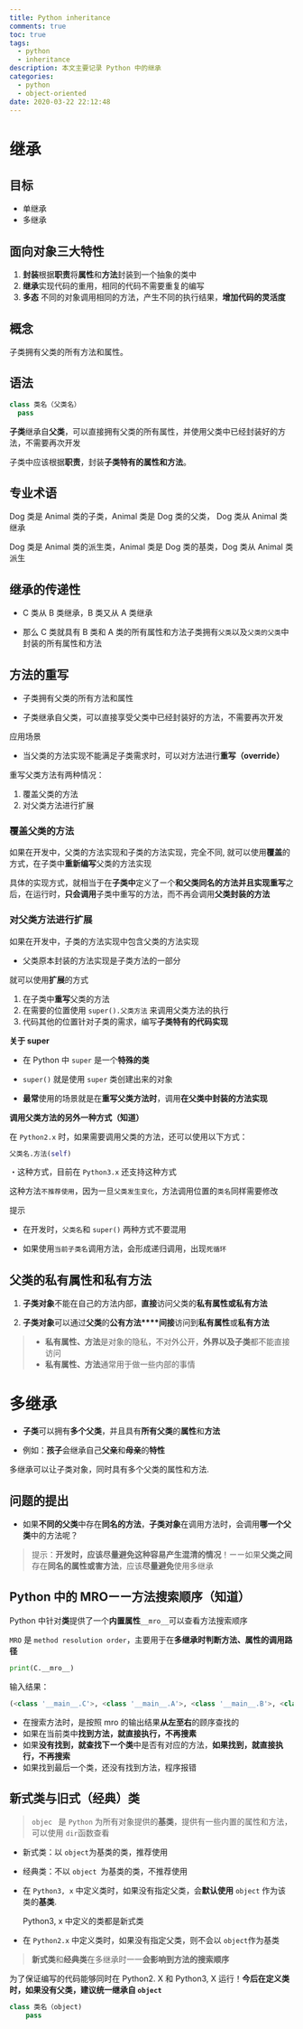 ```yaml
---
title: Python inheritance
comments: true
toc: true
tags:
  - python
  - inheritance
description: 本文主要记录 Python 中的继承
categories:
  - python
  - object-oriented
date: 2020-03-22 22:12:48
---
```


# 继承

## 目标

- 单继承
- 多继承

## 面向对象三大特性

1. **封装**根据**职责**将**属性**和**方法**封装到一个抽象的类中
2. **继承**实现代码的重用，相同的代码不需要重复的编写
3. **多态** 不同的对象调用相同的方法，产生不同的执行结果，**增加代码的灵活度**

## 概念

子类拥有父类的所有方法和属性。

## 语法

```python
class 类名（父类名）
  pass
```

**子类**继承自**父类**，可以直接拥有父类的所有属性，并使用父类中已经封装好的方法，不需要再次开发

子类中应该根据**职责**，封装**子类特有的属性和方法**。

## 专业术语

Dog 类是 Animal 类的子类，Animal 类是 Dog 类的父类， Dog 类从 Animal 类继承 

Dog 类是 Animal 类的派生类，Animal 类是 Dog 类的基类，Dog 类从 Animal 类派生

## 继承的传递性

- C 类从 B 类继承，B 类又从 A 类继承

- 那么 C 类就具有 B 类和 A 类的所有属性和方法子类拥有`父类`以及`父类的父类`中封装的所有属性和方法

## 方法的重写

- 子类拥有父类的所有方法和属性

- 子类继承自父类，可以直接享受父类中已经封装好的方法，不需要再次开发

应用场景

- 当父类的方法实现不能满足子类需求时，可以对方法进行**重写（override）**

重写父类方法有两种情况：

1. 覆盖父类的方法
2. 对父类方法进行扩展

### 覆盖父类的方法

如果在开发中，父类的方法实现和子类的方法实现，完全不同, 就可以使用**覆盖**的方式，在子类中**重新编写**父类的方法实现

具体的实现方式，就相当于在**子类中**定义了ー个**和父类同名的方法并且实现重写**之后，在运行时，**只会调用**子类中重写的方法，而不再会调用**父类封装的方法**

### 对父类方法进行扩展

如果在开发中，子类的方法实现中包含父类的方法实现

- 父类原本封装的方法实现是子类方法的一部分

就可以使用**扩展**的方式

1. 在子类中**重写**父类的方法
2. 在需要的位置使用 `super().父类方法` 来调用父类方法的执行
3. 代码其他的位置针对子类的需求，编写**子类特有的代码实现**

**关于 super**

- 在 Python 中 `super` 是一个**特殊的类**

- `super()` 就是使用 `super` 类创建出来的对象

- **最常**使用的场景就是在**重写父类方法时**，调用**在父类中封装的方法实现**

**调用父类方法的另外一种方式（知道）**

在 `Python2.x` 时，如果需要调用父类的方法，还可以使用以下方式：

```python
父类名.方法(self)
```

・这种方式，目前在 `Python3.x` 还支持这种方式

这种方法`不推荐使用`，因为一旦`父类发生变化`，方法调用位置的`类名`同样需要修改

提示

- 在开发时，`父类名`和 `super()` 两种方式不要混用

- 如果使用`当前子类名`调用方法，会形成递归调用，出现`死循环`

## 父类的私有属性和私有方法

1. **子类对象**不能在自己的方法内部，**直接**访问父类的**私有属性或私有方法**

2. **子类对象**可以通过**父类**的**公有方法****间接**访问到**私有属性**或**私有方法**

> - **私有属性、方法**是对象的隐私，不对外公开，**外界以及子类**都不能直接访问
> - **私有属性、方法**通常用于做一些内部的事情

# 多继承

- **子类**可以拥有**多个父类**，并且具有**所有父类**的**属性**和**方法**

- 例如：**孩子**会继承自己**父亲**和**母亲**的**特性**

多继承可以让子类对象，同时具有多个父类的属性和方法.

## 问题的提出

- 如果**不同的父类**中存在**同名的方法**，**子类对象**在调用方法时，会调用**哪一个父类**中的方法呢？

> 提示：**开发时，应该尽量避免这种容易产生混清的情况**！ーー如果**父类之间**存在**同名的属性或害方法**，应该**尽量避免**使用多继承

## Python 中的 MROーー方法搜索顺序（知道）

Python 中针对**类**提供了一个**内置属性**`__mro__`可以查看方法搜索顺序

`MRO` 是 `method resolution order`，主要用于在**多继承时判断方法、属性的调用路径**

```python
print(C.__mro__)
```

输入结果：

```python
(<class '__main__.C'>, <class '__main__.A'>, <class '__main__.B'>, <class 'object'>)
```

- 在搜索方法时，是按照 mro 的输出结果**从左至右**的顾序查找的
- 如果在当前类中**找到方法，就直接执行，不再搜素**
- 如果**没有找到，就查找下ー个类**中是否有对应的方法，**如果找到，就直接执行，不再搜索**
- 如果找到最后一个类，还没有找到方法，程序报错

## 新式类与旧式（经典）类

> `objec ` 是 `Python` 为所有对象提供的**基类**，提供有一些内置的属性和方法，可以使用 `dir`函数查看

- 新式类：以 `object`为基类的类，推荐使用

- 经典类：不以 `object `为基类的类，不推荐使用

- 在 `Python3, x` 中定义类时，如果没有指定父类，会**默认使用** `object` 作为该类的**基类**.

  Python3, x 中定义的类都是新式类

- 在 `Python2.x` 中定义类时，如果没有指定父类，则不会以 `object`作为基类

> **新式类**和**经典类**在多继承时一一**会影响到方法的搜索顺序**

为了保证编写的代码能够同时在 Python2. X 和 Python3, X 运行！**今后在定义类时，如果没有父类，建议统一继承自 `object`**

```python
class 类名（object)
	pass
```